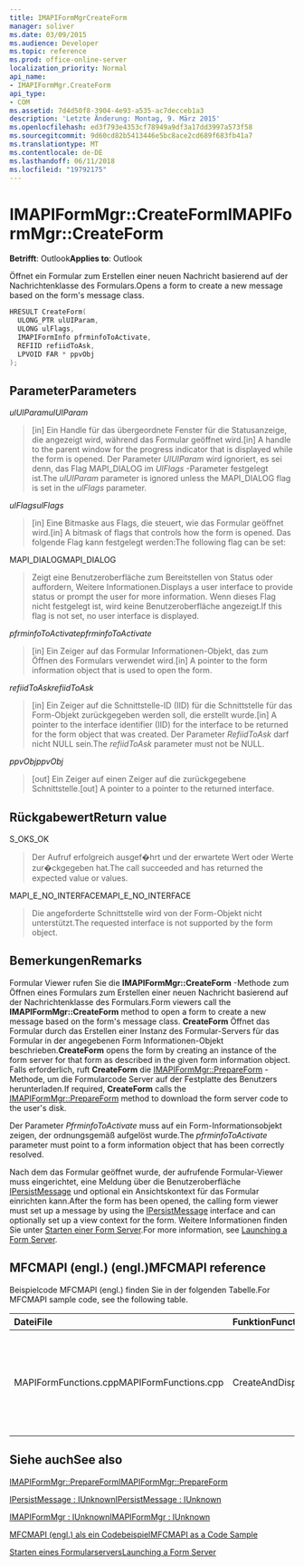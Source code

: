 ```yaml
---
title: IMAPIFormMgrCreateForm
manager: soliver
ms.date: 03/09/2015
ms.audience: Developer
ms.topic: reference
ms.prod: office-online-server
localization_priority: Normal
api_name:
- IMAPIFormMgr.CreateForm
api_type:
- COM
ms.assetid: 7d4d50f8-3904-4e93-a535-ac7decceb1a3
description: 'Letzte Änderung: Montag, 9. März 2015'
ms.openlocfilehash: ed3f793e4353cf78949a9df3a17dd3997a573f58
ms.sourcegitcommit: 9d60cd82b5413446e5bc8ace2cd689f683fb41a7
ms.translationtype: MT
ms.contentlocale: de-DE
ms.lasthandoff: 06/11/2018
ms.locfileid: "19792175"
---
```

# <a name="imapiformmgrcreateform"></a><span data-ttu-id="5c2ee-103">IMAPIFormMgr::CreateForm</span><span class="sxs-lookup"><span data-stu-id="5c2ee-103">IMAPIFormMgr::CreateForm</span></span>

  
  
<span data-ttu-id="5c2ee-104">**Betrifft**: Outlook</span><span class="sxs-lookup"><span data-stu-id="5c2ee-104">**Applies to**: Outlook</span></span> 
  
<span data-ttu-id="5c2ee-105">Öffnet ein Formular zum Erstellen einer neuen Nachricht basierend auf der Nachrichtenklasse des Formulars.</span><span class="sxs-lookup"><span data-stu-id="5c2ee-105">Opens a form to create a new message based on the form's message class.</span></span>
  
```cpp
HRESULT CreateForm(
  ULONG_PTR ulUIParam,
  ULONG ulFlags,
  IMAPIFormInfo pfrminfoToActivate,
  REFIID refiidToAsk,
  LPVOID FAR * ppvObj
);
```

## <a name="parameters"></a><span data-ttu-id="5c2ee-106">Parameter</span><span class="sxs-lookup"><span data-stu-id="5c2ee-106">Parameters</span></span>

 <span data-ttu-id="5c2ee-107">_ulUIParam_</span><span class="sxs-lookup"><span data-stu-id="5c2ee-107">_ulUIParam_</span></span>
  
> <span data-ttu-id="5c2ee-108">[in] Ein Handle für das übergeordnete Fenster für die Statusanzeige, die angezeigt wird, während das Formular geöffnet wird.</span><span class="sxs-lookup"><span data-stu-id="5c2ee-108">[in] A handle to the parent window for the progress indicator that is displayed while the form is opened.</span></span> <span data-ttu-id="5c2ee-109">Der Parameter _UlUIParam_ wird ignoriert, es sei denn, das Flag MAPI_DIALOG im _UlFlags_ -Parameter festgelegt ist.</span><span class="sxs-lookup"><span data-stu-id="5c2ee-109">The  _ulUIParam_ parameter is ignored unless the MAPI_DIALOG flag is set in the  _ulFlags_ parameter.</span></span> 
    
 <span data-ttu-id="5c2ee-110">_ulFlags_</span><span class="sxs-lookup"><span data-stu-id="5c2ee-110">_ulFlags_</span></span>
  
> <span data-ttu-id="5c2ee-111">[in] Eine Bitmaske aus Flags, die steuert, wie das Formular geöffnet wird.</span><span class="sxs-lookup"><span data-stu-id="5c2ee-111">[in] A bitmask of flags that controls how the form is opened.</span></span> <span data-ttu-id="5c2ee-112">Das folgende Flag kann festgelegt werden:</span><span class="sxs-lookup"><span data-stu-id="5c2ee-112">The following flag can be set:</span></span>
    
<span data-ttu-id="5c2ee-113">MAPI_DIALOG</span><span class="sxs-lookup"><span data-stu-id="5c2ee-113">MAPI_DIALOG</span></span> 
  
> <span data-ttu-id="5c2ee-114">Zeigt eine Benutzeroberfläche zum Bereitstellen von Status oder auffordern, Weitere Informationen.</span><span class="sxs-lookup"><span data-stu-id="5c2ee-114">Displays a user interface to provide status or prompt the user for more information.</span></span> <span data-ttu-id="5c2ee-115">Wenn dieses Flag nicht festgelegt ist, wird keine Benutzeroberfläche angezeigt.</span><span class="sxs-lookup"><span data-stu-id="5c2ee-115">If this flag is not set, no user interface is displayed.</span></span>
    
 <span data-ttu-id="5c2ee-116">_pfrminfoToActivate_</span><span class="sxs-lookup"><span data-stu-id="5c2ee-116">_pfrminfoToActivate_</span></span>
  
> <span data-ttu-id="5c2ee-117">[in] Ein Zeiger auf das Formular Informationen-Objekt, das zum Öffnen des Formulars verwendet wird.</span><span class="sxs-lookup"><span data-stu-id="5c2ee-117">[in] A pointer to the form information object that is used to open the form.</span></span>
    
 <span data-ttu-id="5c2ee-118">_refiidToAsk_</span><span class="sxs-lookup"><span data-stu-id="5c2ee-118">_refiidToAsk_</span></span>
  
> <span data-ttu-id="5c2ee-119">[in] Ein Zeiger auf die Schnittstelle-ID (IID) für die Schnittstelle für das Form-Objekt zurückgegeben werden soll, die erstellt wurde.</span><span class="sxs-lookup"><span data-stu-id="5c2ee-119">[in] A pointer to the interface identifier (IID) for the interface to be returned for the form object that was created.</span></span> <span data-ttu-id="5c2ee-120">Der Parameter _RefiidToAsk_ darf nicht NULL sein.</span><span class="sxs-lookup"><span data-stu-id="5c2ee-120">The  _refiidToAsk_ parameter must not be NULL.</span></span> 
    
 <span data-ttu-id="5c2ee-121">_ppvObj_</span><span class="sxs-lookup"><span data-stu-id="5c2ee-121">_ppvObj_</span></span>
  
> <span data-ttu-id="5c2ee-122">[out] Ein Zeiger auf einen Zeiger auf die zurückgegebene Schnittstelle.</span><span class="sxs-lookup"><span data-stu-id="5c2ee-122">[out] A pointer to a pointer to the returned interface.</span></span>
    
## <a name="return-value"></a><span data-ttu-id="5c2ee-123">Rückgabewert</span><span class="sxs-lookup"><span data-stu-id="5c2ee-123">Return value</span></span>

<span data-ttu-id="5c2ee-124">S_OK</span><span class="sxs-lookup"><span data-stu-id="5c2ee-124">S_OK</span></span> 
  
> <span data-ttu-id="5c2ee-125">Der Aufruf erfolgreich ausgef�hrt und der erwartete Wert oder Werte zur�ckgegeben hat.</span><span class="sxs-lookup"><span data-stu-id="5c2ee-125">The call succeeded and has returned the expected value or values.</span></span>
    
<span data-ttu-id="5c2ee-126">MAPI_E_NO_INTERFACE</span><span class="sxs-lookup"><span data-stu-id="5c2ee-126">MAPI_E_NO_INTERFACE</span></span> 
  
> <span data-ttu-id="5c2ee-127">Die angeforderte Schnittstelle wird von der Form-Objekt nicht unterstützt.</span><span class="sxs-lookup"><span data-stu-id="5c2ee-127">The requested interface is not supported by the form object.</span></span>
    
## <a name="remarks"></a><span data-ttu-id="5c2ee-128">Bemerkungen</span><span class="sxs-lookup"><span data-stu-id="5c2ee-128">Remarks</span></span>

<span data-ttu-id="5c2ee-129">Formular Viewer rufen Sie die **IMAPIFormMgr::CreateForm** -Methode zum Öffnen eines Formulars zum Erstellen einer neuen Nachricht basierend auf der Nachrichtenklasse des Formulars.</span><span class="sxs-lookup"><span data-stu-id="5c2ee-129">Form viewers call the **IMAPIFormMgr::CreateForm** method to open a form to create a new message based on the form's message class.</span></span> <span data-ttu-id="5c2ee-130">**CreateForm** Öffnet das Formular durch das Erstellen einer Instanz des Formular-Servers für das Formular in der angegebenen Form Informationen-Objekt beschrieben.</span><span class="sxs-lookup"><span data-stu-id="5c2ee-130">**CreateForm** opens the form by creating an instance of the form server for that form as described in the given form information object.</span></span> <span data-ttu-id="5c2ee-131">Falls erforderlich, ruft **CreateForm** die [IMAPIFormMgr::PrepareForm](imapiformmgr-prepareform.md) -Methode, um die Formularcode Server auf der Festplatte des Benutzers herunterladen.</span><span class="sxs-lookup"><span data-stu-id="5c2ee-131">If required, **CreateForm** calls the [IMAPIFormMgr::PrepareForm](imapiformmgr-prepareform.md) method to download the form server code to the user's disk.</span></span> 
  
<span data-ttu-id="5c2ee-132">Der Parameter _PfrminfoToActivate_ muss auf ein Form-Informationsobjekt zeigen, der ordnungsgemäß aufgelöst wurde.</span><span class="sxs-lookup"><span data-stu-id="5c2ee-132">The  _pfrminfoToActivate_ parameter must point to a form information object that has been correctly resolved.</span></span> 
  
<span data-ttu-id="5c2ee-133">Nach dem das Formular geöffnet wurde, der aufrufende Formular-Viewer muss eingerichtet, eine Meldung über die Benutzeroberfläche [IPersistMessage](ipersistmessageiunknown.md) und optional ein Ansichtskontext für das Formular einrichten kann.</span><span class="sxs-lookup"><span data-stu-id="5c2ee-133">After the form has been opened, the calling form viewer must set up a message by using the [IPersistMessage](ipersistmessageiunknown.md) interface and can optionally set up a view context for the form.</span></span> <span data-ttu-id="5c2ee-134">Weitere Informationen finden Sie unter [Starten einer Form Server](launching-a-form-server.md).</span><span class="sxs-lookup"><span data-stu-id="5c2ee-134">For more information, see [Launching a Form Server](launching-a-form-server.md).</span></span> 
  
## <a name="mfcmapi-reference"></a><span data-ttu-id="5c2ee-135">MFCMAPI (engl.) (engl.)</span><span class="sxs-lookup"><span data-stu-id="5c2ee-135">MFCMAPI reference</span></span>

<span data-ttu-id="5c2ee-136">Beispielcode MFCMAPI (engl.) finden Sie in der folgenden Tabelle.</span><span class="sxs-lookup"><span data-stu-id="5c2ee-136">For MFCMAPI sample code, see the following table.</span></span>
  
|<span data-ttu-id="5c2ee-137">**Datei**</span><span class="sxs-lookup"><span data-stu-id="5c2ee-137">**File**</span></span>|<span data-ttu-id="5c2ee-138">**Funktion**</span><span class="sxs-lookup"><span data-stu-id="5c2ee-138">**Function**</span></span>|<span data-ttu-id="5c2ee-139">**Comment**</span><span class="sxs-lookup"><span data-stu-id="5c2ee-139">**Comment**</span></span>|
|:-----|:-----|:-----|
|<span data-ttu-id="5c2ee-140">MAPIFormFunctions.cpp</span><span class="sxs-lookup"><span data-stu-id="5c2ee-140">MAPIFormFunctions.cpp</span></span>  <br/> |<span data-ttu-id="5c2ee-141">CreateAndDisplayNewMailInFolder</span><span class="sxs-lookup"><span data-stu-id="5c2ee-141">CreateAndDisplayNewMailInFolder</span></span>  <br/> |<span data-ttu-id="5c2ee-142">MFCMAPI (engl.) verwendet die **IMAPIFormMgr::CreateForm** -Methode zum Erstellen eines Formulars vor dem anzeigen.</span><span class="sxs-lookup"><span data-stu-id="5c2ee-142">MFCMAPI uses the **IMAPIFormMgr::CreateForm** method to create a form before displaying it.</span></span>  <br/> |
   
## <a name="see-also"></a><span data-ttu-id="5c2ee-143">Siehe auch</span><span class="sxs-lookup"><span data-stu-id="5c2ee-143">See also</span></span>



[<span data-ttu-id="5c2ee-144">IMAPIFormMgr::PrepareForm</span><span class="sxs-lookup"><span data-stu-id="5c2ee-144">IMAPIFormMgr::PrepareForm</span></span>](imapiformmgr-prepareform.md)
  
[<span data-ttu-id="5c2ee-145">IPersistMessage : IUnknown</span><span class="sxs-lookup"><span data-stu-id="5c2ee-145">IPersistMessage : IUnknown</span></span>](ipersistmessageiunknown.md)
  
[<span data-ttu-id="5c2ee-146">IMAPIFormMgr : IUnknown</span><span class="sxs-lookup"><span data-stu-id="5c2ee-146">IMAPIFormMgr : IUnknown</span></span>](imapiformmgriunknown.md)


[<span data-ttu-id="5c2ee-147">MFCMAPI (engl.) als ein Codebeispiel</span><span class="sxs-lookup"><span data-stu-id="5c2ee-147">MFCMAPI as a Code Sample</span></span>](mfcmapi-as-a-code-sample.md)
  
[<span data-ttu-id="5c2ee-148">Starten eines Formularservers</span><span class="sxs-lookup"><span data-stu-id="5c2ee-148">Launching a Form Server</span></span>](launching-a-form-server.md)

